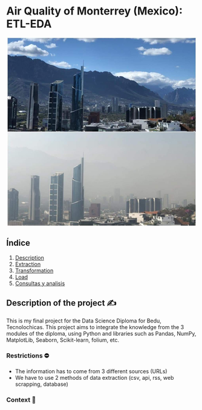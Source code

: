 # Air Quality of Monterrey (Mexico): ETL-EDA

<p align="center">
  <img src="https://github.com/Jimenamatzui98/Portfolio/blob/3967b2f6c5b5519ab224908de0280d0f3948b440/DataScience_Diploma_FinalProject/Images/Contaminacion.jpeg" alt="Contaminacion" width="500">
</p>

## Índice

1. [Description](#descripción)
2. [Extraction](#extracción)
3. [Transformation](#transformación)
4. [Load](#carga)
5. [Consultas y analisis](#consultas)

## Description of the project ✍️

This is my final project for the Data Science Diploma for Bedu, Tecnolochicas. This project aims to integrate the knowledge from the 3 modules of the diploma, using Python and libraries such as Pandas, NumPy, MatplotLib, Seaborn, Scikit-learn, folium, etc.

### Restrictions ⛔ 

- The information has to come from 3 different sources (URLs) 
- We have to use 2 methods of data extraction (csv, api,  rss, web scrapping, database)

### Context 🧭
